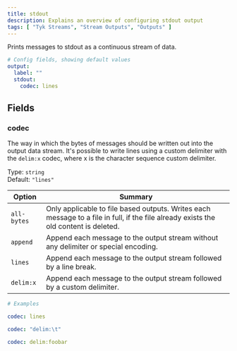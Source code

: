 ```yaml
---
title: stdout
description: Explains an overview of configuring stdout output
tags: [ "Tyk Streams", "Stream Outputs", "Outputs" ]
---
```


Prints messages to stdout as a continuous stream of data.

```yml
# Config fields, showing default values
output:
  label: ""
  stdout:
    codec: lines
```

## Fields

### codec

The way in which the bytes of messages should be written out into the output data stream. It's possible to write lines using a custom delimiter with the `delim:x` codec, where x is the character sequence custom delimiter.


Type: `string`  
Default: `"lines"`  

| Option | Summary |
|---|---|
| `all-bytes` | Only applicable to file based outputs. Writes each message to a file in full, if the file already exists the old content is deleted. |
| `append` | Append each message to the output stream without any delimiter or special encoding. |
| `lines` | Append each message to the output stream followed by a line break. |
| `delim:x` | Append each message to the output stream followed by a custom delimiter. |


```yml
# Examples

codec: lines

codec: "delim:\t"

codec: delim:foobar
```
